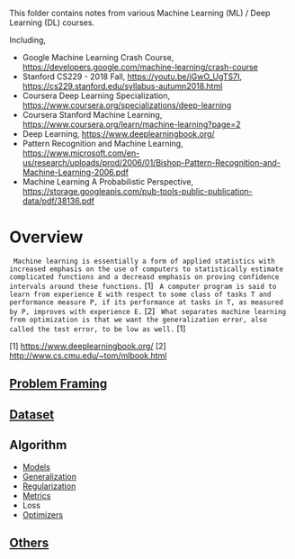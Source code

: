 This folder contains notes from various Machine Learning (ML) / Deep Learning (DL) courses.

Including,

-   Google Machine Learning Crash Course, https://developers.google.com/machine-learning/crash-course
-   Stanford CS229 - 2018 Fall, https://youtu.be/jGwO_UgTS7I, https://cs229.stanford.edu/syllabus-autumn2018.html
-   Coursera Deep Learning Specialization, https://www.coursera.org/specializations/deep-learning
-   Coursera Stanford Machine Learning, https://www.coursera.org/learn/machine-learning?page=2
-   Deep Learning, https://www.deeplearningbook.org/
-   Pattern Recognition and Machine Learning, https://www.microsoft.com/en-us/research/uploads/prod/2006/01/Bishop-Pattern-Recognition-and-Machine-Learning-2006.pdf
-   Machine Learning A Probabilistic Perspective, https://storage.googleapis.com/pub-tools-public-publication-data/pdf/38136.pdf

# Overview

` Machine learning is essentially a form of applied statistics with increased emphasis on the use of computers to statistically estimate complicated functions and a decreasd emphasis on proving confidence intervals around these functions.` [1]
` A computer program is said to learn from experience E with respect to some class of tasks T and performance measure P, if its performance at tasks in T, as measured by P, improves with experience E.` [2]
` What separates machine learning from optimization is that we want the generalization error, also called the test error, to be low as well.` [1]

[1] https://www.deeplearningbook.org/
[2] http://www.cs.cmu.edu/~tom/mlbook.html

## [Problem Framing](./Problem.md)
## [Dataset](./Data.md)
## Algorithm
-   [Models](./Models.md)
-   [Generalization](./Generalization.md)
-   [Regularization](./Regularization.md)
-   [Metrics](./Metrics.md)
-   Loss
-   [Optimizers](./Optimizers.md)
## [Others](./Others.md)
